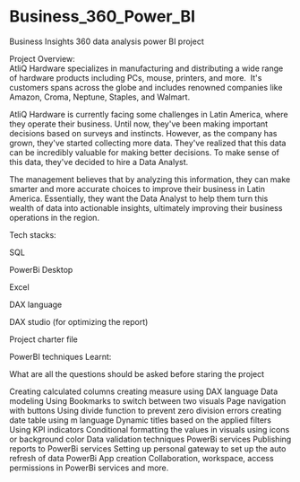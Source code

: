 # Business_360_Power_BI
Business Insights 360 data analysis power BI project

Project Overview:	
AtliQ Hardware specializes in manufacturing and distributing a wide range of hardware products including PCs, mouse, printers, and more. 
It's customers spans across the globe and includes renowned companies like Amazon, Croma, Neptune, Staples, and Walmart.

AtliQ Hardware is currently facing some challenges in Latin America, where they operate their business. Until now, they've been making important decisions based on surveys and instincts.
However, as the company has grown, they've started collecting more data. They've realized that this data can be incredibly valuable for making better decisions. To make sense of this data, they've decided to hire a Data Analyst. 

The management believes that by analyzing this information, they can make smarter and more accurate choices to improve their business in Latin America. Essentially, they want the Data Analyst to help them turn this wealth of data into actionable insights, ultimately improving their business operations in the region.


Tech stacks:

SQL

PowerBi Desktop

Excel

DAX language

DAX studio (for optimizing the report) 

Project charter file 


PowerBI techniques Learnt:

What are all the questions should be asked before staring the project 

Creating calculated columns 
creating measure using DAX language 
Data modeling 
Using Bookmarks to switch between two visuals 
Page navigation with buttons 
Using divide function to prevent zero division errors 
creating date table using m language 
Dynamic titles based on the applied filters 
Using KPI indicators 
Conditional formatting the values in visuals using icons or background color 
Data validation techniques 
PowerBi services 
Publishing reports to PowerBi services 
Setting up personal gateway to set up the auto refresh of data 
PowerBi App creation 
Collaboration, workspace, access permissions in PowerBi services and more.
